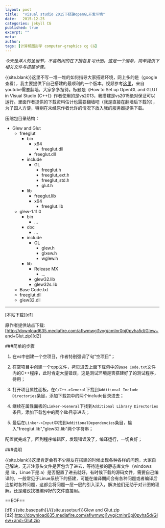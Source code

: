 ```yaml
---
layout: post
title:  "visual studio 2015下搭建openGL开发环境"
date:   2015-12-25
categories: jekyll CG
published: true
excerpt: ""
meta: 
author: 
tags: [计算机图形学 computer-graphics cg CG]
---
```


*今天是洋人的圣诞节，不喜热闹的在下接茬复习计图。这是一个偏章，简单提供下相关文件与搭建步骤。*

{{site.blank}}这里不写一堆一堆的如何指导大家搭建环境，网上多的是（google查看），我主要提供下自己搭建的最顺利的一个版本。视频参考[这里][vedio1]，来自youtube需要翻墙，大家多多担待。标题是《How to Set up OpenGL and GLUT in Visual Studio (C++)》作者使用的是vs2013，我搭建是vs2015绝对保证可以运行。里面作者提供的下载资料估计也需要翻墙吧（我是直接在翻墙后下载的），为了国人方便，特别在未经原作者允许的情况下放入我的服务器提供下载。

压缩包目录结构：

* Glew and Glut
	* freeglut
		* bin
			* x64
				* freeglut.dll
			* freeglut.dll
		* include
			* GL
				* freeglut.h
				* freeglut_ext.h
				* freeglut_std.h
				* glut.h
		* lib
			* freeglut.lib
			* x64
				* freeglut.lib
	* glew-1.11.0
		* bin
			* ...
		* doc
			* ...
		* include
			* GL
				* glew.h
				* glxew.h
				* wglew.h
		* lib
			* Release MX
				* ...
			* glew32.lib
			* glew32s.lib
	* Base Code.txt
	* freeglut.dll
	* glew32.dll

*****************

[本站下载][d1]

原作者提供站点下载:[http://download635.mediafire.com/aflwmwgl1vvg/cmlnr0pj0pyha5d/Glew+and+Glut.zip][d2]

###简单的步骤

1. 在vs中创建一个空项目，作者特别强调了句“空项目”；

2. 在空项目中创建一个cpp文件，拷贝进去上面下载包中的`Base Code.txt`文件内的C++程序，此时肯定大量错误，这是测试环境是否搭建好了的测试程序，待用；

3. 打开项目属性面板，在`C/C++->General`下找到`Additional Include Directories`条目，添加下载包中的两个include目录进去；

4. 继续在属性面板的`Linker->General`下找到`Additional Library Directories`
条目，添加下载包中的两个lib目录进去；

5. 最后在`Linker->Input`中找到`AdditionalDependencies`条目，输入"freeglut.lib","glew32.lib"两个字符串；

配置就完成了，回到程序编辑区，发现错误没了，编译运行，一切良好；

###说明

{{site.blank}}这里肯定会有不少朋友在搭建的时候出现各种各样的问题，大家自己解决，无非注意头文件是否包含了进去，等待连接的静态库文件（windows是.lib，Linue下是.a）是否配置了进去就好。有时候下载的源码文件，需要自己编译的，一般常见于Linue系统下的搭建，可能在编译期间会有各种问题或者编译后连接时各种问题，这都会将问题一层一层的引入深入，解决他们无助于对计图的理解。还是建议找被编译好的文件直接用。



==EOF==

[d1]:{{site.basepath}}/{{site.assetsurl}}Glew and Glut.zip
[d2]:http://download635.mediafire.com/aflwmwgl1vvg/cmlnr0pj0pyha5d/Glew+and+Glut.zip

[vedio1]:https://www.youtube.com/watch?v=8p76pJsUP44
[img_1]:{{site.basepath}}/img/coordination/image_coor1.jpg
[img_2]:{{site.basepath}}/img/coordination/image_coor2.jpg